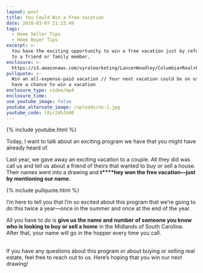 ```yaml
---
layout: post
title: You Could Win a Free Vacation
date: 2018-03-07 21:33:49
tags:
  - Home Seller Tips
  - Home Buyer Tips
excerpt: >-
  You have the exciting opportunity to win a free vacation just by referring us
  to a friend or family member.
enclosure: >-
  https://s3.amazonaws.com/vyralmarketing/Lance+Woodley/Columbia+Real+Estate+Agent-+You+Could+Win+a+Free+Vacation.mp4
pullquote: >-
  Win an all-expense-paid vacation // Your next vacation could be on us // You
  have a chance to win a vacation
enclosure_type: video/mp4
enclosure_time:
use_youtube_image: false
youtube_alternate_image: /uploads/no-1.jpg
youtube_code: l0ir2dhJG40
---
```


{% include youtube.html %}

Today, I want to talk about an exciting program we have that you might have already heard of.

Last year, we gave away an exciting vacation to a couple. All they did was call us and tell us about a friend of theirs that wanted to buy or sell a house. Their names went into a drawing and **t****hey won the free vacation—just by mentioning our name.**

{% include pullquote.html %}

I’m here to tell you that I’m so excited about this program that we’re going to do this twice a year—once in the summer and once at the end of the year.

All you have to do is **give us the name and number of someone you know who is looking to buy or sell a home** in the Midlands of South Carolina. After that, your name will go in the hopper every time you call.

<br>If you have any questions about this program or about buying or selling real estate, feel free to reach out to us. Here’s hoping that you win our next drawing!